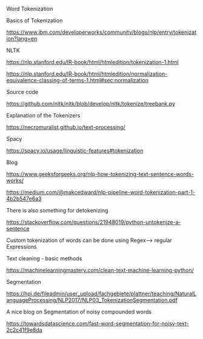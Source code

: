 Word Tokenization 

Basics of Tokenization 

https://www.ibm.com/developerworks/community/blogs/nlp/entry/tokenization?lang=en

NLTK 

https://nlp.stanford.edu/IR-book/html/htmledition/tokenization-1.html

https://nlp.stanford.edu/IR-book/html/htmledition/normalization-equivalence-classing-of-terms-1.html#sec:normalization

Source code

https://github.com/nltk/nltk/blob/develop/nltk/tokenize/treebank.py

Explanation of  the Tokenizers

https://necromuralist.github.io/text-processing/

Spacy 

https://spacy.io/usage/linguistic-features#tokenization

Blog

https://www.geeksforgeeks.org/nlp-how-tokenizing-text-sentence-words-works/

https://medium.com/@makcedward/nlp-pipeline-word-tokenization-part-1-4b2b547e6a3

There is also something for detokenizing

https://stackoverflow.com/questions/21948019/python-untokenize-a-sentence

Custom tokenization of words can be done using Regex—> regular Expressions

Text cleaning - basic methods 

https://machinelearningmastery.com/clean-text-machine-learning-python/

Segmentation 

https://hpi.de/fileadmin/user_upload/fachgebiete/plattner/teaching/NaturalLanguageProcessing/NLP2017/NLP03_TokenizationSegmentation.pdf

A nice blog on Segmentation of  noisy compounded words

https://towardsdatascience.com/fast-word-segmentation-for-noisy-text-2c2c41f9e8da

